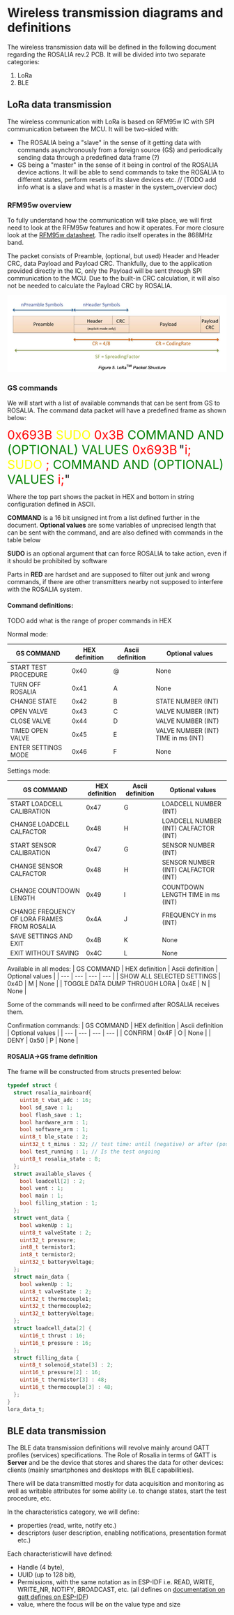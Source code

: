 # Wireless transmission diagrams and definitions

The wireless transmission data will be defined in the following document regarding the ROSALIA rev.2 PCB. It will be divided into two separate categories:
1. LoRa
2. BLE

## LoRa data transmission

The wireless communication with LoRa is based on RFM95w IC with SPI communication between the MCU. It will be two-sided with:
- The ROSALIA being a "slave" in the sense of it getting data with commands asynchronously from a foreign source (GS) and periodically sending data through a predefined data frame (?)
- GS being a "master" in the sense of it being in control of the ROSALIA device actions. It will be able to send commands to take the ROSALIA to different states, perform resets of its slave devices etc.
// (TODO add info what is a slave and what is a master in the system_overview doc)

### RFM95w overview

To fully understand how the communication will take place, we will first need to look at the RFM95w features and how it operates. For more closure look at the [RFM95w datasheet](../Related_IC_datasheets/RFM95_96_97_98W.pdf). The radio itself operates in the 868MHz band.

The packet consists of Preamble, (optional, but used) Header and Header CRC, data Payload and Payload CRC. Thankfully, due to the application provided directly in the IC, only the Payload will be sent through SPI communication to the MCU. Due to the built-in CRC calculation, it will also not be needed to calculate the Payload CRC by ROSALIA.

![LoRa packet](graphics/LoRa_packet.png)

### GS commands

We will start with a list of available commands that can be sent from GS to ROSALIA. The command data packet will have a predefined frame as shown below:

<span style="color:red; font-size:2em;">0x693B</span><span style="color:yellow; font-size:2em;"> SUDO </span><span style="color:red; font-size:2em;">0x3B</span><span style="color:green; font-size:2em;"> COMMAND AND (OPTIONAL) VALUES </span> <span style="color:red; font-size:2em;">0x693B</span>
<span style="font-size:2em;">"</span><span style="color:red; font-size:2em;">i;</span><span style="color:yellow; font-size:2em;"> SUDO </span><span style="color:red; font-size:2em;">;</span><span style="color:green; font-size:2em;"> COMMAND AND (OPTIONAL) VALUES </span><span style="font-size:2em;"></span><span style="color:red; font-size:2em;">i;</span><span style="font-size:2em;">"</span>

Where the top part shows the packet in HEX and bottom in string configuration defined in ASCII. 

__COMMAND__ is a 16 bit unsigned int from a list defined further in the document. __Optional values__ are some variables of unprecised length that can be sent with the command, and are also defined with commands in the table below

__SUDO__ is an optional argument that can force ROSALIA to take action, even if it should be prohibited by software

Parts in __RED__ are hardset and are supposed to filter out junk and wrong commands, if there are other transmitters nearby not supposed to interfere with the ROSALIA system.

#### Command definitions:

TODO add what is the range of proper commands in HEX

Normal mode:

| GS COMMAND | HEX definition | Ascii definition | Optional values |
| --- | --- | --- | --- |
| START TEST PROCEDURE | 0x40 | @ | None |
| TURN OFF ROSALIA | 0x41 | A | None |
| CHANGE STATE | 0x42 | B | STATE NUMBER (INT) |
| OPEN VALVE | 0x43 | C | VALVE NUMBER (INT) |
| CLOSE VALVE | 0x44 | D | VALVE NUMBER (INT) |
| TIMED OPEN VALVE | 0x45 | E | VALVE NUMBER (INT) TIME in ms (INT) |
| ENTER SETTINGS MODE | 0x46 | F | None |

Settings mode:

| GS COMMAND | HEX definition | Ascii definition | Optional values |
| --- | --- | --- | --- |
| START LOADCELL CALIBRATION | 0x47 | G | LOADCELL NUMBER (INT) |
| CHANGE LOADCELL CALFACTOR | 0x48 | H | LOADCELL NUMBER (INT) CALFACTOR (INT) |
| START SENSOR CALIBRATION | 0x47 | G | SENSOR NUMBER (INT) |
| CHANGE SENSOR CALFACTOR | 0x48 | H | SENSOR NUMBER (INT) CALFACTOR (INT) |
| CHANGE COUNTDOWN LENGTH | 0x49 | I | COUNTDOWN LENGTH TIME in ms (INT) |
| CHANGE FREQUENCY OF LORA FRAMES FROM ROSALIA | 0x4A | J | FREQUENCY in ms (INT) |
| SAVE SETTINGS AND EXIT | 0x4B | K | None |
| EXIT WITHOUT SAVING | 0x4C | L | None |

Available in all modes:
| GS COMMAND | HEX definition | Ascii definition | Optional values |
| --- | --- | --- | --- |
| SHOW ALL SELECTED SETTINGS | 0x4D | M | None |
| TOGGLE DATA DUMP THROUGH LORA | 0x4E | N | None |

Some of the commands will need to be confirmed after ROSALIA receives them. 

Confirmation commands:
| GS COMMAND | HEX definition | Ascii definition | Optional values |
| --- | --- | --- | --- |
| CONFIRM | 0x4F | O | None |
| DENY | 0x50 | P | None |

#### ROSALIA->GS frame definition

The frame will be constructed from structs presented below:
```C
typedef struct {
  struct rosalia_mainboard{
    uint16_t vbat_adc : 16;
    bool sd_save : 1;
    bool flash_save : 1;
    bool hardware_arm : 1;
    bool software_arm : 1;
    uint8_t ble_state : 2;
    uint32_t t_minus : 32; // test time: until (negative) or after (positive) test start
    bool test_running : 1; // Is the test ongoing
    uint8_t rosalia_state : 8;
  };
  struct available_slaves {
    bool loadcell[2] : 2;
    bool vent : 1;
    bool main : 1;
    bool filling_station : 1;
  };
  struct vent_data {
    bool wakenUp : 1;
    uint8_t valveState : 2;
    uint32_t pressure;
    int8_t termistor1;
    int8_t termistor2;
    uint32_t batteryVoltage;
  };
  struct main_data {
    bool wakenUp : 1;
    uint8_t valveState : 2;
    uint32_t thermocouple1;
    uint32_t thermocouple2;
    uint32_t batteryVoltage;
  };
  struct loadcell_data[2] {
    uint16_t thrust : 16;
    uint16_t pressure : 16;
  };
  struct filling_data {
    uint8_t solenoid_state[3] : 2;
    uint16_t pressure[2] : 16;
    uint16_t thermistor[3] : 48;
    uint16_t thermocouple[3] : 48;
  };
}
lora_data_t;
```

## BLE data transmission

The BLE data transmission definitions will revolve mainly around GATT profiles (services) specifications. The Role of Rosalia in terms of GATT is __Server__ and be the device that stores and shares the data for other devices: clients (mainly smartphones and desktops with BLE capabilities). 

There will be data transmitted mostly for data acquisition and monitoring as well as writable attributes for some ability i.e. to change states, start the test procedure, etc.

In the characteristics category, we will define:
- properties (read, write, notify etc.)
- descriptors (user description, enabling notifications, presentation format etc.)

Each characteristicwill have defined:
- Handle (4 byte), 
- UUID (up to 128 bit),
- Permissions, with the same notation as in ESP-IDF i.e. READ, WRITE, WRITE_NR, NOTIFY, BROADCAST, etc. (all defines on [documentation on gatt defines on ESP-IDF](https://docs.espressif.com/projects/esp-idf/en/latest/esp32/api-reference/bluetooth/esp_gatt_defs.html))
- value, where the focus will be on the value type and size